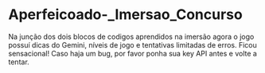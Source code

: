 # Aperfeicoado-_Imersao_Concurso
Na junção dos dois blocos de codigos aprendidos na imersão agora o jogo possuí dicas do Gemini, níveis de jogo e tentativas limitadas de erros. Ficou sensacional!
Caso haja um bug, por favor ponha sua key API antes e volte a tentar.
